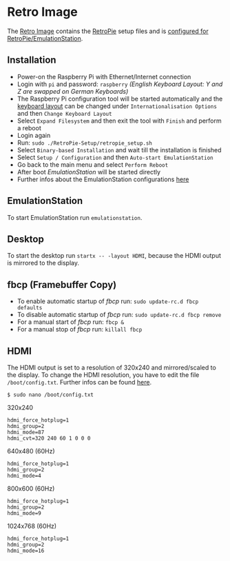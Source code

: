 # Retro Image
The [Retro Image](https://github.com/watterott/RPi-Display#sd-card-image-for-raspberry-pi) contains the [RetroPie](https://github.com/RetroPie/RetroPie-Setup) setup files and is [configured for RetroPie/EmulationStation](https://github.com/watterott/RPi-Display/blob/master/docu/FAQ.md#how-to-install-and-run-retropie-on-the-display).


## Installation
* Power-on the Raspberry Pi with Ethernet/Internet connection
* Login with ```pi``` and password: ```raspberry``` *(English Keyboard Layout: Y and Z are swapped on German Keyboards)*
* The Raspberry Pi configuration tool will be started automatically and the [keyboard layout](https://www.raspberrypi.org/documentation/configuration/raspi-config.md#change-locale) can be changed under ```Internationalisation Options``` and then ```Change Keyboard Layout```
* Select ```Expand Filesystem``` and then exit the tool with ```Finish``` and perform a reboot
* Login again
* Run: ```sudo ./RetroPie-Setup/retropie_setup.sh```
* Select ```Binary-based Installation``` and wait till the installation is finished
* Select ```Setup / Configuration``` and then ```Auto-start EmulationStation```
* Go back to the main menu and select ```Perform Reboot```
* After boot *EmulationStation* will be started directly
* Further infos about the EmulationStation configurations [here](https://github.com/RetroPie/RetroPie-Setup/wiki/First-Installation)


## EmulationStation
To start EmulationStation run ```emulationstation```.


## Desktop
To start the desktop run ```startx -- -layout HDMI```, because the HDMI output is mirrored to the display.


## fbcp (Framebuffer Copy)
* To enable automatic startup of *fbcp* run: ```sudo update-rc.d fbcp defaults```
* To disable automatic startup of *fbcp* run: ```sudo update-rc.d fbcp remove```
* For a manual start of *fbcp* run: ```fbcp &```
* For a manual stop of *fbcp* run: ```killall fbcp```


## HDMI
The HDMI output is set to a resolution of 320x240 and mirrored/scaled to the display.
To change the HDMI resolution, you have to edit the file ```/boot/config.txt```.
Further infos can be found [here](http://elinux.org/RPiconfig#Video_mode_options).

```
$ sudo nano /boot/config.txt
```
320x240
```
hdmi_force_hotplug=1
hdmi_group=2
hdmi_mode=87
hdmi_cvt=320 240 60 1 0 0 0
```
640x480 (60Hz)
```
hdmi_force_hotplug=1
hdmi_group=2
hdmi_mode=4
```
800x600 (60Hz)
```
hdmi_force_hotplug=1
hdmi_group=2
hdmi_mode=9
```
1024x768 (60Hz)
```
hdmi_force_hotplug=1
hdmi_group=2
hdmi_mode=16
```
